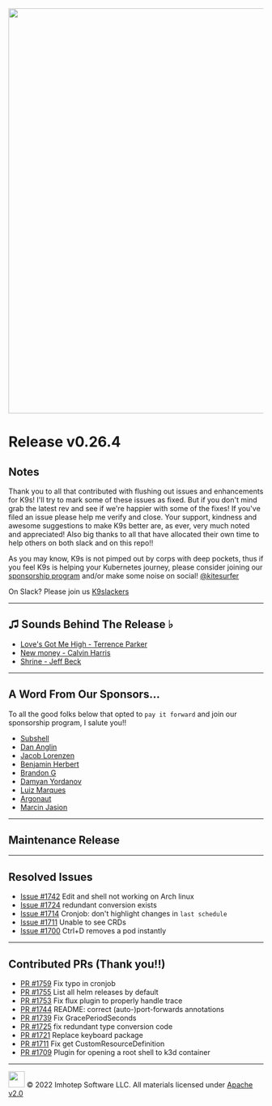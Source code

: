 <img src="https://raw.githubusercontent.com/Ya-hwon/k9s/master/assets/k9s.png" align="center" width="800" height="auto"/>

# Release v0.26.4

## Notes

Thank you to all that contributed with flushing out issues and enhancements for K9s! I'll try to mark some of these issues as fixed. But if you don't mind grab the latest rev and see if we're happier with some of the fixes! If you've filed an issue please help me verify and close. Your support, kindness and awesome suggestions to make K9s better are, as ever, very much noted and appreciated! Also big thanks to all that have allocated their own time to help others on both slack and on this repo!!

As you may know, K9s is not pimped out by corps with deep pockets, thus if you feel K9s is helping your Kubernetes journey, please consider joining our [sponsorship program](https://github.com/sponsors/derailed) and/or make some noise on social! [@kitesurfer](https://twitter.com/kitesurfer)

On Slack? Please join us [K9slackers](https://join.slack.com/t/k9sers/shared_invite/enQtOTA5MDEyNzI5MTU0LWQ1ZGI3MzliYzZhZWEyNzYxYzA3NjE0YTk1YmFmNzViZjIyNzhkZGI0MmJjYzhlNjdlMGJhYzE2ZGU1NjkyNTM)

---

## ♫ Sounds Behind The Release ♭

* [Love's Got Me High - Terrence Parker](https://www.youtube.com/watch?v=1KuLU6lpMT8)
* [New money - Calvin Harris](https://www.youtube.com/watch?v=TUVw1PTO6Sc)
* [Shrine - Jeff Beck](https://www.youtube.com/watch?v=-zBtluqp8l8)

---

## A Word From Our Sponsors...

To all the good folks below that opted to `pay it forward` and join our sponsorship program, I salute you!!

* [Subshell](https://github.com/subshell)
* [Dan Anglin](https://github.com/dananglin)
* [Jacob Lorenzen](https://github.com/Jaxwood)
* [Benjamin Herbert](https://github.com/BenjaminHerbert)
* [Brandon G](https://github.com/gannicottb)
* [Damyan Yordanov](https://github.com/damyan)
* [Luiz Marques](https://github.com/luizfnunesmarques)
* [Argonaut](https://github.com/argonautdev)
* [Marcin Jasion](https://github.com/mjasion)

---

## Maintenance Release

---

## Resolved Issues

* [Issue #1742](https://github.com/Ya-hwon/k9s/issues/1742) Edit and shell not working on Arch linux
* [Issue #1724](https://github.com/Ya-hwon/k9s/issues/1724) redundant conversion exists
* [Issue #1714](https://github.com/Ya-hwon/k9s/issues/1714) Cronjob: don't highlight changes in `last schedule`
* [Issue #1711](https://github.com/Ya-hwon/k9s/issues/1711) Unable to see CRDs
* [Issue #1700](https://github.com/Ya-hwon/k9s/issues/1700) Ctrl+D removes a pod instantly

---

## Contributed PRs (Thank you!!)

* [PR #1759](https://github.com/Ya-hwon/k9s/pull/1759) Fix typo in cronjob
* [PR #1755](https://github.com/Ya-hwon/k9s/pull/1755) List all helm releases by default
* [PR #1753](https://github.com/Ya-hwon/k9s/pull/1753) Fix flux plugin to properly handle trace
* [PR #1744](https://github.com/Ya-hwon/k9s/pull/1744) README: correct (auto-)port-forwards annotations
* [PR #1739](https://github.com/Ya-hwon/k9s/pull/1739) Fix GracePeriodSeconds
* [PR #1725](https://github.com/Ya-hwon/k9s/pull/1725) fix redundant type conversion code
* [PR #1721](https://github.com/Ya-hwon/k9s/pull/1721) Replace keyboard package
* [PR #1711](https://github.com/Ya-hwon/k9s/pull/1711) Fix get CustomResourceDefinition
* [PR #1709](https://github.com/Ya-hwon/k9s/pull/1709) Plugin for opening a root shell to k3d container

---

<img src="https://raw.githubusercontent.com/Ya-hwon/k9s/master/assets/imhotep_logo.png" width="32" height="auto"/> © 2022 Imhotep Software LLC. All materials licensed under [Apache v2.0](http://www.apache.org/licenses/LICENSE-2.0)
